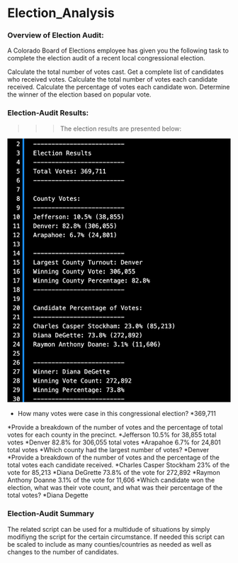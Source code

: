 # Election_Analysis

### Overview of Election Audit:

A Colorado Board of Elections employee has given you the following task to complete the election audit of a recent local congressional election.

Calculate the total number of votes cast.
Get a complete list of candidates who received votes.
Calculate the total number of votes each candidate received.
Calculate the percentage of votes each candidate won.
Determine the winner of the election based on popular vote.

### Election-Audit Results:
>>>The election results are presented below:

![name-of-you-image](https://github.com/Nimamotiee/Election_Analysis/blob/main/Resources/Election%20Results.png)

* How many votes were case in this congressional election?
  *369,711

*Provide a breakdown of the number of votes and the percentage of total votes for each county in the precinct.
  *Jefferson 10.5% for 38,855 total votes
  *Denver 82.8% for 306,055 total votes
  *Arapahoe 6.7% for 24,801 total votes
*Which county had the largest number of votes?
  *Denver
*Provide a breakdown of the number of votes and the percentage of the total votes each candidate received.
  *Charles Casper Stockham 23% of the vote for 85,213
  *Diana DeGrette 73.8% of the vote for 272,892
  *Raymon Anthony Doanne 3.1% of the vote for 11,606
*Which candidate won the election, what was their vote count, and what was their percentage of the total votes?
  *Diana Degette
  
  ### Election-Audit Summary
  The related script can be used for a multidude of situations by simply modifiyng the script for the certain circumstance. If needed this script can be scaled to include as many counties/countries as needed as well as changes to the number of candidates. 

